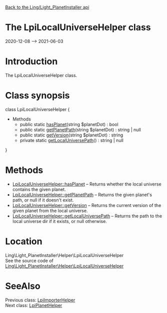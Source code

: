 [Back to the Ling/Light_PlanetInstaller api](https://github.com/lingtalfi/Light_PlanetInstaller/blob/master/doc/api/Ling/Light_PlanetInstaller.md)



The LpiLocalUniverseHelper class
================
2020-12-08 --> 2021-06-03






Introduction
============

The LpiLocalUniverseHelper class.



Class synopsis
==============


class <span class="pl-k">LpiLocalUniverseHelper</span>  {

- Methods
    - public static [hasPlanet](https://github.com/lingtalfi/Light_PlanetInstaller/blob/master/doc/api/Ling/Light_PlanetInstaller/Helper/LpiLocalUniverseHelper/hasPlanet.md)(string $planetDot) : bool
    - public static [getPlanetPath](https://github.com/lingtalfi/Light_PlanetInstaller/blob/master/doc/api/Ling/Light_PlanetInstaller/Helper/LpiLocalUniverseHelper/getPlanetPath.md)(string $planetDot) : string | null
    - public static [getVersion](https://github.com/lingtalfi/Light_PlanetInstaller/blob/master/doc/api/Ling/Light_PlanetInstaller/Helper/LpiLocalUniverseHelper/getVersion.md)(string $planetDot) : string
    - private static [getLocalUniversePath](https://github.com/lingtalfi/Light_PlanetInstaller/blob/master/doc/api/Ling/Light_PlanetInstaller/Helper/LpiLocalUniverseHelper/getLocalUniversePath.md)() : string | null

}






Methods
==============

- [LpiLocalUniverseHelper::hasPlanet](https://github.com/lingtalfi/Light_PlanetInstaller/blob/master/doc/api/Ling/Light_PlanetInstaller/Helper/LpiLocalUniverseHelper/hasPlanet.md) &ndash; Returns whether the local universe contains the given planet.
- [LpiLocalUniverseHelper::getPlanetPath](https://github.com/lingtalfi/Light_PlanetInstaller/blob/master/doc/api/Ling/Light_PlanetInstaller/Helper/LpiLocalUniverseHelper/getPlanetPath.md) &ndash; Returns the given planet's path, or null if it doesn't exist.
- [LpiLocalUniverseHelper::getVersion](https://github.com/lingtalfi/Light_PlanetInstaller/blob/master/doc/api/Ling/Light_PlanetInstaller/Helper/LpiLocalUniverseHelper/getVersion.md) &ndash; Returns the current version of the given planet from the local universe.
- [LpiLocalUniverseHelper::getLocalUniversePath](https://github.com/lingtalfi/Light_PlanetInstaller/blob/master/doc/api/Ling/Light_PlanetInstaller/Helper/LpiLocalUniverseHelper/getLocalUniversePath.md) &ndash; Returns the path to the local universe dir if it exists, or null otherwise.





Location
=============
Ling\Light_PlanetInstaller\Helper\LpiLocalUniverseHelper<br>
See the source code of [Ling\Light_PlanetInstaller\Helper\LpiLocalUniverseHelper](https://github.com/lingtalfi/Light_PlanetInstaller/blob/master/Helper/LpiLocalUniverseHelper.php)



SeeAlso
==============
Previous class: [LpiImporterHelper](https://github.com/lingtalfi/Light_PlanetInstaller/blob/master/doc/api/Ling/Light_PlanetInstaller/Helper/LpiImporterHelper.md)<br>Next class: [LpiPlanetHelper](https://github.com/lingtalfi/Light_PlanetInstaller/blob/master/doc/api/Ling/Light_PlanetInstaller/Helper/LpiPlanetHelper.md)<br>
